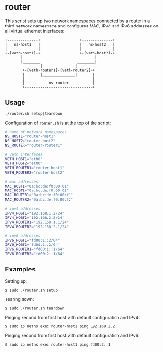 # router

This script sets up two network namespaces connected by a router in a third
network namespace and configures MAC, IPv4 and IPv6 addresses on all virtual
ethernet interfaces:

```
+--------------+                  +--------------+
|   ns-host1   |                  |   ns-host2   |
|              |                  |              |
+-[veth-host1]-+                  +-[veth-host2]-+
       |                                 |
       |________                 ________|
                |               |
        +-[veth-router1]-[veth-router2]-+
        |       |_______________|       |
        |                               |
        |           ns-router           |
        +-------------------------------+
```

## Usage

```
./router.sh setup|teardown
```

Configuration of `router.sh` is at the top of the script:

```bash
# name of network namespaces
NS_HOST1="router-host1"
NS_HOST2="router-host2"
NS_ROUTER="router-router1"

# veth interfaces
VETH_HOST1="eth0"
VETH_HOST2="eth0"
VETH_ROUTER1="router-host1"
VETH_ROUTER2="router-host2"

# mac addresses
MAC_HOST1="0a:bc:de:f0:00:01"
MAC_HOST2="0a:bc:de:f0:00:02"
MAC_ROUTER1="0a:bc:de:f0:00:f1"
MAC_ROUTER2="0a:bc:de:f0:00:f2"

# ipv4 addresses
IPV4_HOST1="192.168.1.2/24"
IPV4_HOST2="192.168.2.2/24"
IPV4_ROUTER1="192.168.1.1/24"
IPV4_ROUTER2="192.168.2.1/24"

# ipv6 addresses
IPV6_HOST1="fd00:1::2/64"
IPV6_HOST2="fd00:2::2/64"
IPV6_ROUTER1="fd00:1::1/64"
IPV6_ROUTER2="fd00:2::1/64"
```

## Examples

Setting up:

```console
$ sudo ./router.sh setup
```

Tearing down:

```console
$ sudo ./router.sh teardown
```

Pinging second from first host with default configuration and IPv4:

```console
$ sudo ip netns exec router-host1 ping 192.168.2.2
```

Pinging second from first host with default configuration and IPv6:

```console
$ sudo ip netns exec router-host1 ping fd00:2::1
```
